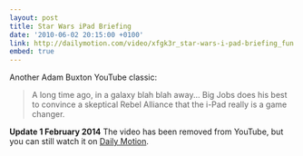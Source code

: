 ```yaml
---
layout: post
title: Star Wars iPad Briefing
date: '2010-06-02 20:15:00 +0100'
link: http://dailymotion.com/video/xfgk3r_star-wars-i-pad-briefing_fun
embed: true
---
```

Another Adam Buxton YouTube classic:

> A long time ago, in a galaxy blah blah away... Big Jobs does his best to convince a skeptical Rebel Alliance that the i-Pad really is a game changer.

**Update 1 February 2014** The video has been removed from YouTube, but you can still watch it on [Daily Motion](http://www.dailymotion.com/video/xfgk3r_star-wars-i-pad-briefing_fun).